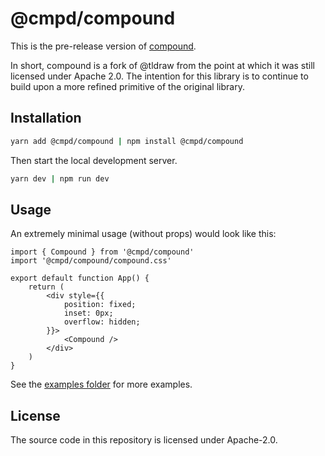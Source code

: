 <!-- <div alt style="text-align: center; transform: scale(.5);">
	<picture>
		<source media="(prefers-color-scheme: dark)" srcset="https://github.com/tldraw/tldraw/raw/main/assets/github-hero-dark.png" />
		<img alt="tldraw" src="https://github.com/tldraw/tldraw/raw/main/assets/github-hero-light.png" />
	</picture>
</div> -->

# @cmpd/compound

This is the pre-release version of [compound](https://github.com/DallasCarraher/compound).

In short, compound is a fork of @tldraw from the point at which it was still licensed under Apache 2.0. The intention for this library is to continue to build upon a more refined primitive of the original library.

## Installation

```bash
yarn add @cmpd/compound | npm install @cmpd/compound
```

Then start the local development server.

```bash
yarn dev | npm run dev
```

## Usage

An extremely minimal usage (without props) would look like this:

```tsx
import { Compound } from '@cmpd/compound'
import '@cmpd/compound/compound.css'

export default function App() {
	return (
		<div style={{
			position: fixed;
			inset: 0px;
			overflow: hidden;
		}}>
			<Compound />
		</div>
	)
}
```

See the [examples folder](https://github.com/DallasCarraher/compound/tree/osmain/apps/examples) for more examples.

## License

The source code in this repository is licensed under Apache-2.0.
